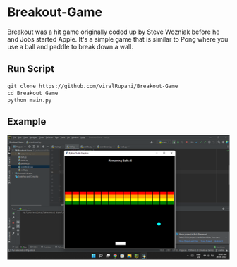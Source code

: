 # Breakout-Game
Breakout was a hit game originally coded up by Steve Wozniak before he and Jobs started Apple. It's a simple game that is similar to Pong where you use a ball and paddle to break down a wall.

<h2>Run Script</h2>

```
git clone https://github.com/viralRupani/Breakout-Game
cd Breakout Game
python main.py
```

<h2>Example</h2>
<img src="Example.png">
